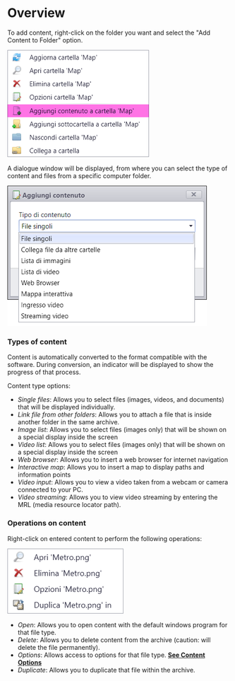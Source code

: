 # Overview
To add content, right-click on the folder you want and select the "Add Content to Folder" option.

![](/img/contents_overview_1.png)

A dialogue window will be displayed, from where you can select the type of content and files from a specific computer folder.

![](/img/contents_overview_2.png)

### Types of content
Content is automatically converted to the format compatible with the software. During conversion, an indicator will be displayed to show the progress of that process.

Content type options:

* _Single files_: Allows you to select files (images, videos, and documents) that will be displayed individually.
* _Link file from other folders_: Allows you to attach a file that is inside another folder in the same archive.
* _Image list_: Allows you to select files (images only) that will be shown on a special display inside the screen
* _Video list_: Allows you to select files (images only) that will be shown on a special display inside the screen
* _Web browser_: Allows you to insert a web browser for internet navigation
* _Interactive map_: Allows you to insert a map to display paths and information points
* _Video input_: Allows you to view a video taken from a webcam or camera connected to your PC.
* _Video streaming_: Allows you to view video streaming by entering the MRL (media resource locator path).

### Operations on content
Right-click on entered content to perform the following operations:

![](/img/contents_overview_3.png)

* _Open_: Allows you to open content with the default windows program for that file type.
* _Delete_: Allows you to delete content from the archive (caution: will delete the file permanently).
* _Options_: Allows access to options for that file type. [__See Content Options__](/en/2.17/media-manager/content-option.md)
* _Duplicate_: Allows you to duplicate that file within the archive.
